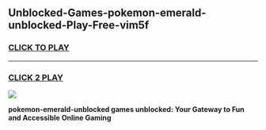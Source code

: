 
## Unblocked-Games-pokemon-emerald-unblocked-Play-Free-vim5f
<h3>
<a href="https://premium76.site?title=pokemon-emerald-unblocked&ref=18A1">CLICK TO PLAY</a></h3>
<hr>

<h3>
<a href="https://premium76.site?title=pokemon-emerald-unblocked&ref=18A1">CLICK 2 PLAY</a>
  
</h3>

<a href="https://premium76.site?title=pokemon-emerald-unblocked&ref=18A1"><img src="https://clearcache.store/games.png"></a>


**pokemon-emerald-unblocked games unblocked: Your Gateway to Fun and Accessible Online Gaming**
